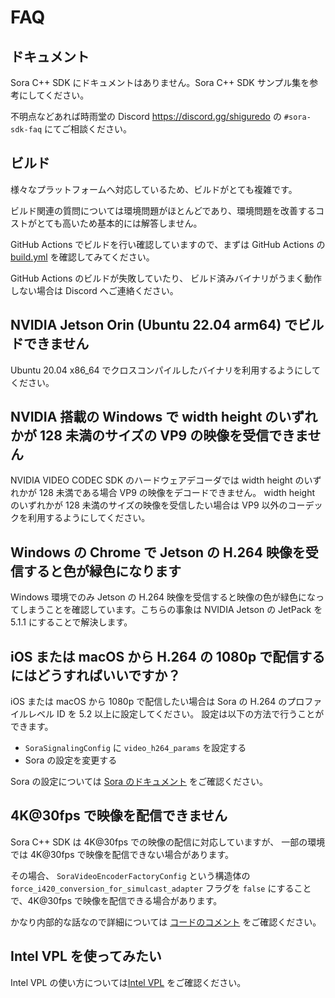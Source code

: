# FAQ

## ドキュメント

Sora C++ SDK にドキュメントはありません。Sora C++ SDK サンプル集を参考にしてください。

不明点などあれば時雨堂の Discord <https://discord.gg/shiguredo> の `#sora-sdk-faq` にてご相談ください。

## ビルド

様々なプラットフォームへ対応しているため、ビルドがとても複雑です。

ビルド関連の質問については環境問題がほとんどであり、環境問題を改善するコストがとても高いため基本的には解答しません。

GitHub Actions でビルドを行い確認していますので、まずは GitHub Actions の [build.yml](https://github.com/shiguredo/sora-cpp-sdk/blob/develop/.github/workflows/build.yml) を確認してみてください。

GitHub Actions のビルドが失敗していたり、
ビルド済みバイナリがうまく動作しない場合は Discord へご連絡ください。

## NVIDIA Jetson Orin (Ubuntu 22.04 arm64) でビルドできません

Ubuntu 20.04 x86_64 でクロスコンパイルしたバイナリを利用するようにしてください。

## NVIDIA 搭載の Windows で width height のいずれかが 128 未満のサイズの VP9 の映像を受信できません

NVIDIA VIDEO CODEC SDK のハードウェアデコーダでは width height のいずれかが 128 未満である場合 VP9 の映像をデコードできません。 width height のいずれかが 128 未満のサイズの映像を受信したい場合は VP9 以外のコーデックを利用するようにしてください。

## Windows の Chrome で Jetson の H.264 映像を受信すると色が緑色になります

Windows 環境でのみ Jetson の H.264 映像を受信すると映像の色が緑色になってしまうことを確認しています。こちらの事象は NVIDIA Jetson の JetPack を 5.1.1 にすることで解決します。

## iOS または macOS から H.264 の 1080p で配信するにはどうすればいいですか？

iOS または macOS から 1080p で配信したい場合は Sora の H.264 のプロファイルレベル ID を 5.2 以上に設定してください。
設定は以下の方法で行うことができます。

- `SoraSignalingConfig` に `video_h264_params` を設定する
- Sora の設定を変更する

Sora の設定については [Sora のドキュメント](https://sora-doc.shiguredo.jp/SORA_CONF#1581db) をご確認ください。

## 4K@30fps で映像を配信できません

Sora C++ SDK は 4K@30fps での映像の配信に対応していますが、
一部の環境では 4K@30fps で映像を配信できない場合があります。

その場合、 `SoraVideoEncoderFactoryConfig` という構造体の `force_i420_conversion_for_simulcast_adapter` フラグを `false` にすることで、4K@30fps で映像を配信できる場合があります。

かなり内部的な話なので詳細については [コードのコメント](https://github.com/shiguredo/sora-cpp-sdk/blob/8f6dba9218e0cda7cdefafe64a37c1af9d5e5c9e/include/sora/sora_video_encoder_factory.h#L57-L71) をご確認ください。

## Intel VPL を使ってみたい

Intel VPL の使い方については[Intel VPL](vpl.md) をご確認ください。
